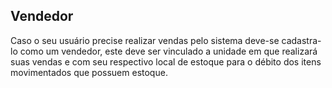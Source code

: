 ## Vendedor

Caso o seu usuário precise realizar vendas pelo sistema deve-se cadastra-lo como um vendedor, este deve ser vinculado a unidade em que realizará suas vendas e com seu respectivo local de estoque para o débito dos itens movimentados que possuem estoque.